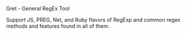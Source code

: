 Gret - General RegEx Tool

Support JS, PREG, Net, and Ruby flavors of RegExp and common regex methods and features found in all of them.

